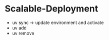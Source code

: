 # Scalable-Deployment


* uv sync -> update environment and activate
* uv add <package name>
* uv remove <package name>
